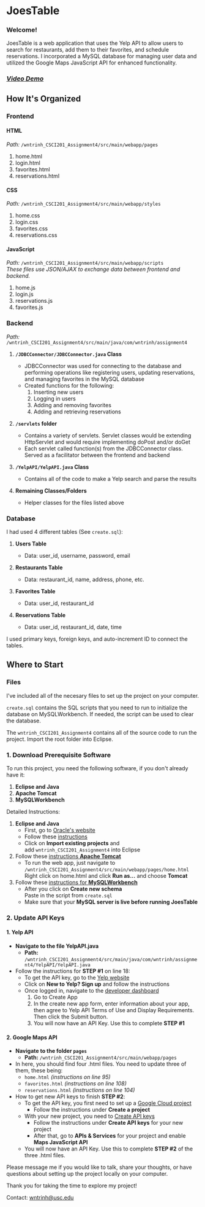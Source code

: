 # JoesTable #

### Welcome!
JoesTable is a web application that uses the Yelp API to allow users to search for restaurants, add them to their favorites, and schedule reservations. I incorporated a MySQL database for managing user data and utilized the Google Maps JavaScript API for enhanced functionality.

### [*Video Demo*](https://drive.google.com/file/d/1XXOo4iwsc3NZHsGc9SCGoblmNQzPA3PS/view?usp=share_link)

## How It's Organized
### Frontend
#### HTML  
*Path:* `/wntrinh_CSCI201_Assignment4/src/main/webapp/pages`
1. home.html
2. login.html
3. favorites.html
4. reservations.html

#### CSS  
*Path:* `/wntrinh_CSCI201_Assignment4/src/main/webapp/styles`
1. home.css
2. login.css
3. favorites.css
4. reservations.css

#### JavaScript  
*Path:* `/wntrinh_CSCI201_Assignment4/src/main/webapp/scripts`  
*These files use JSON/AJAX to exchange data between frontend and backend.*
1. home.js
2. login.js
3. reservations.js
4. favorites.js

### Backend
*Path:* `/wntrinh_CSCI201_Assignment4/src/main/java/com/wntrinh/assignment4`

1. **`/JDBCConnector/JDBCConnector.java` Class**
   - JDBCConnector was used for connecting to the database and performing operations like registering users, updating reservations, and managing favorites in the MySQL database
   - Created functions for the following:
        1. Inserting new users
        2. Logging in users
        3. Adding and removing favorites
        4. Adding and retrieving reservations

2. **`/servlets` folder**
   - Contains a variety of servlets. Servlet classes would be extending HttpServlet and would require implementing doPost and/or doGet
   - Each servlet called function(s) from the JDBCConnector class. Served as a facilitator between the frontend and backend

3. **`/YelpAPI/YelpAPI.java` Class**
   - Contains all of the code to make a Yelp search and parse the results

4. **Remaining Classes/Folders**
   - Helper classes for the files listed above

### Database

I had used 4 different tables (See `create.sql`):

1. **Users Table**
   - Data: user_id, username, password, email

2. **Restaurants Table**
   - Data: restaurant_id, name, address, phone, etc.

3. **Favorites Table**
   - Data: user_id, restaurant_id

4. **Reservations Table**
   - Data: user_id, restaurant_id, date, time

I used primary keys, foreign keys, and auto-increment ID to connect the tables.

## Where to Start
### Files
I've included all of the necesary files to set up the project on your computer.

`create.sql` contains the SQL scripts that you need to run to initialize the database on MySQLWorkbench. If needed, the script can be used to clear the database.

The `wntrinh_CSCI201_Assignment4` contains all of the source code to run the project. Import the root folder into Eclipse.

### 1. Download Prerequisite Software
To run this project, you need the following software, if you don't already have it:
1. **Eclipse and Java**
2. **Apache Tomcat**
3. **MySQLWorkbench**

Detailed Instructions:
1. **Eclipse and Java**
    - First, go to [Oracle's website](https://www.oracle.com/java/technologies/javase/jdk14-archive-downloads.html)  
    - Follow these [instructions](https://drive.google.com/file/d/1xY0-Z2JT5bFnYH3TKrszN_dVyEerzcd5/view?usp=share_link)
    - Click on **Import existing projects** and  
    add `wntrinh_CSCI201_Assignment4` into Eclipse
2. Follow these [instructions **Apache Tomcat**](https://drive.google.com/file/d/1Qs9pA3fTu_dE-V4iQIC9I6NMxb5TOueU/view?usp=share_link)  
    - To run the web app, just navigate to  
    `/wntrinh_CSCI201_Assignment4/src/main/webapp/pages/home.html`  
    Right click on home.html and click **Run as...** and choose **Tomcat**
3. Follow these [instructions for **MySQLWorkbench**](https://drive.google.com/file/d/1-n8eYSOoo3LMX_hRUv7fxwZ_uR_R_R5w/view?usp=share_link)
    - After you click on **Create new schema**  
    Paste in the script from `create.sql`
    - Make sure that your **MySQL server is live before running JoesTable**

### 2. Update API Keys

#### 1. Yelp API
- **Navigate to the file YelpAPI.java**
  - **Path:** `/wntrinh_CSCI201_Assignment4/src/main/java/com/wntrinh/assignment4/YelpAPI/YelpAPI.java`
- Follow the instructions for **STEP #1** on line 18:
  - To get the API key, go to the [Yelp website](https://www.yelp.com/login?return_url=https%3A%2F%2Fwww.yelp.com%2Fseeyousoon%3Ffsid%3D5VnJEHtFy72kywB6_Wlmqg)
  - Click on **New to Yelp? Sign up** and follow the instructions
  - Once logged in, navigate to the [developer dashboard](https://www.yelp.com/developers/v3/manage_app)
    1. Go to Create App
    2. In the create new app form, enter information about your app, then agree to Yelp API Terms of Use and Display Requirements. Then click the Submit button.
    3. You will now have an API Key. Use this to complete **STEP #1**

#### 2. Google Maps API
- **Navigate to the folder `pages`**
  - **Path:** `/wntrinh_CSCI201_Assignment4/src/main/webapp/pages`
- In here, you should find four .html files. You need to update three of them, these being:
  - `home.html` *(instructions on line 95)*
  - `favorites.html` *(instructions on line 108)*
  - `reservations.html` *(instructions on line 104)*
- How to get new API keys to finish **STEP #2**:
  - To get the API key, you first need to set up a [Google Cloud project](https://developers.google.com/maps/documentation/javascript/cloud-setup)
    - Follow the instructions under **Create a project**
  - With your new project, you need to [Create API keys](https://developers.google.com/maps/documentation/javascript/get-api-key)
    - Follow the instructions under **Create API keys** for your new project
    - After that, go to **APIs & Services** for your project and enable **Maps JavaScript API**
  - You will now have an API Key. Use this to complete **STEP #2** of the three .html files.

Please message me if you would like to talk, share your thoughts, or have questions about setting up the project locally on your computer.  

Thank you for taking the time to explore my project!

Contact: [wntrinh@usc.edu](mailto:wntrinh@usc.edu)
